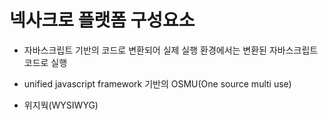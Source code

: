 # 넥사크로 플랫폼 구성요소

- 자바스크립트 기반의 코드로 변환되어 실제 실행 환경에서는 변환된 자바스크립트 코드로 실행

- unified javascript framework 기반의 OSMU(One source multi use)

- 위지웍(WYSIWYG)

